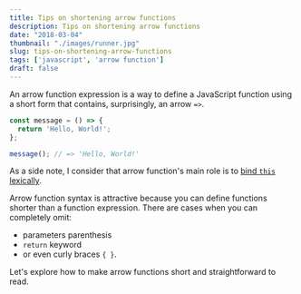 ```yaml
---
title: Tips on shortening arrow functions
description: Tips on shortening arrow functions
date: "2018-03-04"
thumbnail: "./images/runner.jpg"
slug: tips-on-shortening-arrow-functions
tags: ['javascript', 'arrow function']
draft: false
---
```


An arrow function expression is a way to define a JavaScript function using a short form that contains, surprisingly, an arrow `=>`.  

```javascript
const message = () => {
  return 'Hello, World!';
};

message(); // => 'Hello, World!'
```

As a side note, I consider that arrow function's main role is to [bind `this` lexically](https://dmitripavlutin.com/gentle-explanation-of-this-in-javascript/#71thisinarrowfunction).  

Arrow function syntax is attractive because you can define functions shorter than a function expression. There are cases when you can completely omit:  

* parameters parenthesis
* `return` keyword 
* or even curly braces `{ }`.  

Let's explore how to make arrow functions short and straightforward to read.  